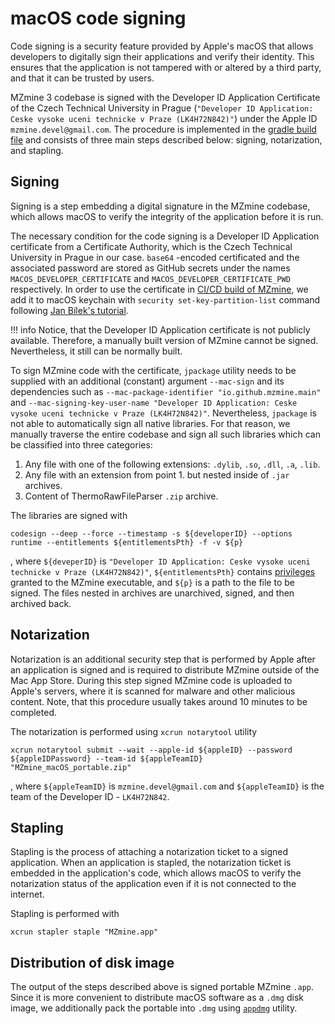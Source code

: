 # macOS code signing

Code signing is a security feature provided by Apple's macOS that allows developers to digitally
sign their applications and verify their identity. This ensures that the application is not tampered
with or altered by a third party, and that it can be trusted by users.

MZmine 3 codebase is signed with the Developer ID Application Certificate of the Czech Technical
University in
Prague (`"Developer ID Application: Ceske vysoke uceni technicke v Praze (LK4H72N842)"`) under the
Apple ID `mzmine.devel@gmail.com`. The procedure is implemented in
the [gradle build file](https://github.com/mzmine/mzmine3/blob/master/mzmine-community/build.gradle)
and consists of
three main steps described below: signing, notarization, and stapling.

## Signing

Signing is a step embedding a digital signature in the MZmine codebase, which allows macOS to verify
the integrity of the application before it is run.

The necessary condition for the code signing is a Developer ID Application certificate from a
Certificate Authority, which is the Czech Technical University in Prague in our case. `base64`
-encoded certificated and the associated password are stored as GitHub secrets under the
names `MACOS_DEVELOPER_CERTIFICATE` and `MACOS_DEVELOPER_CERTIFICATE_PWD` respectively. In order to
use the certificate
in [CI/CD build of MZmine](https://github.com/mzmine/mzmine3/blob/master/.github/workflows/dev_build_release.yml),
we add it to macOS keychain with `security set-key-partition-list` command
following [Jan Bílek's tutorial](https://localazy.com/blog/how-to-automatically-sign-macos-apps-using-github-actions).

!!! info
Notice, that the Developer ID Application certificate is not publicly available. Therefore, a
manually built version of MZmine cannot be signed. Nevertheless, it still can be normally built.

To sign MZmine code with the certificate, `jpackage` utility needs to be supplied with an
additional (constant) argument `--mac-sign` and its dependencies such
as `--mac-package-identifier "io.github.mzmine.main"`
and `--mac-signing-key-user-name "Developer ID Application: Ceske vysoke uceni technicke v Praze (LK4H72N842)"`.
Nevertheless, `jpackage` is not able to automatically sign all native libraries. For that reason, we
manually traverse the entire codebase and sign all such libraries which can be classified into three
categories:

1. Any file with one of the following extensions: `.dylib`, `.so`, `.dll`, `.a`, `.lib`.
2. Any file with an extension from point 1. but nested inside of `.jar` archives.
3. Content of ThermoRawFileParser `.zip` archive.

The libraries are signed with

```shell
codesign --deep --force --timestamp -s ${developerID} --options runtime --entitlements ${entitlementsPth} -f -v ${p}
```

, where `${deveperID}`
is `"Developer ID Application: Ceske vysoke uceni technicke v Praze (LK4H72N842)"`, `${entitlementsPth}`
contains [privileges](https://github.com/mzmine/mzmine3/blob/master/mzmine-community/gradle/macos.entitlements)
granted to the MZmine executable, and `${p}` is a path to the file to be signed. The files nested in
archives are unarchived, signed, and then archived back.

## Notarization

Notarization is an additional security step that is performed by Apple after an application is
signed and is required to distribute MZmine outside of the Mac App Store. During this step signed
MZmine code is uploaded to Apple's servers, where it is scanned for malware and other malicious
content. Note, that this procedure usually takes around 10 minutes to be completed.

The notarization is performed using `xcrun notarytool` utility

```shell
xcrun notarytool submit --wait --apple-id ${appleID} --password ${appleIDPassword} --team-id ${appleTeamID} "MZmine_macOS_portable.zip"
```

, where `${appleTeamID}` is `mzmine.devel@gmail.com` and `${appleTeamID}` is the team of the
Developer ID - `LK4H72N842`.

## Stapling

Stapling is the process of attaching a notarization ticket to a signed application. When an
application is stapled, the notarization ticket is embedded in the application's code, which allows
macOS to verify the notarization status of the application even if it is not connected to the
internet.

Stapling is performed with

```shell
xcrun stapler staple "MZmine.app"
```

## Distribution of disk image

The output of the steps described above is signed portable MZmine `.app`. Since it is more
convenient to distribute macOS software as a `.dmg` disk image, we additionally pack the portable
into `.dmg` using [`appdmg`](https://github.com/LinusU/node-appdmg) utility.
